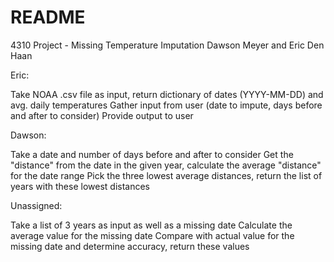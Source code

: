 # README #

4310 Project - Missing Temperature Imputation
Dawson Meyer and Eric Den Haan

Eric:

Take NOAA .csv file as input, return dictionary of dates (YYYY-MM-DD) and avg. daily temperatures
Gather input from user (date to impute, days before and after to consider)
Provide output to user

Dawson:

Take a date and number of days before and after to consider
Get the "distance" from the date in the given year, calculate the average "distance" for the date range
Pick the three lowest average distances, return the list of years with these lowest distances

Unassigned:

Take a list of 3 years as input as well as a missing date
Calculate the average value for the missing date
Compare with actual value for the missing date and determine accuracy, return these values
